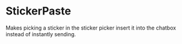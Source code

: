 # StickerPaste

Makes picking a sticker in the sticker picker insert it into the chatbox instead of instantly sending.


